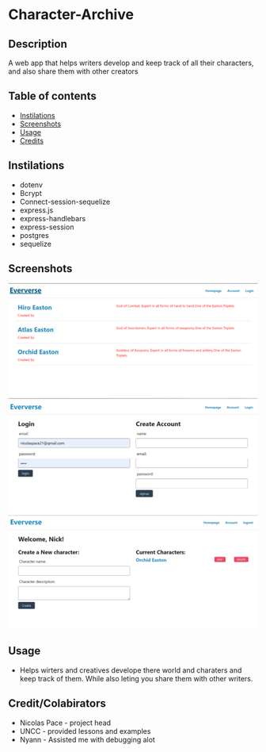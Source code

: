 # Character-Archive

## Description
A web app that helps writers develop and keep track of all their characters, and also share them with other creators

## Table of contents
- [Instilations](#instilations)
- [Screenshots](#screenshots)
- [Usage](#usage)
- [Credits](#credit/colabirators)

## Instilations
- dotenv 
- Bcrypt
- Connect-session-sequelize
- express.js 
- express-handlebars 
- express-session 
- postgres 
- sequelize 

## Screenshots
![Homepage](<public/images/Screenshot 2024-08-12 141150.png>)
![Login page](<public/images/Screenshot 2024-08-12 141228.png>)
![Account page](<public/images/Screenshot 2024-08-12 141253.png>)



## Usage
-  Helps wirters and creatives develope there world and charaters and keep track of them. While also leting you share them with other writers.

## Credit/Colabirators
- Nicolas Pace - project head
- UNCC - provided lessons and examples
- Nyann - Assisted me with debugging alot